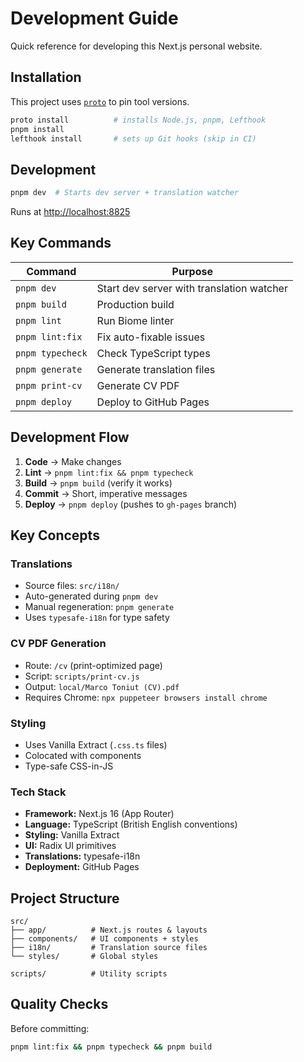 # Development Guide

Quick reference for developing this Next.js personal website.

## Installation

This project uses [`proto`](https://moonrepo.dev/docs/proto) to pin tool versions.

```bash
proto install          # installs Node.js, pnpm, Lefthook
pnpm install
lefthook install       # sets up Git hooks (skip in CI)
```

## Development

```bash
pnpm dev  # Starts dev server + translation watcher
```

Runs at [http://localhost:8825](http://localhost:8825)

## Key Commands

| Command | Purpose |
|---------|---------|
| `pnpm dev` | Start dev server with translation watcher |
| `pnpm build` | Production build |
| `pnpm lint` | Run Biome linter |
| `pnpm lint:fix` | Fix auto-fixable issues |
| `pnpm typecheck` | Check TypeScript types |
| `pnpm generate` | Generate translation files |
| `pnpm print-cv` | Generate CV PDF |
| `pnpm deploy` | Deploy to GitHub Pages |

## Development Flow

1. **Code** → Make changes
2. **Lint** → `pnpm lint:fix && pnpm typecheck`
3. **Build** → `pnpm build` (verify it works)
4. **Commit** → Short, imperative messages
5. **Deploy** → `pnpm deploy` (pushes to `gh-pages` branch)

## Key Concepts

### Translations
- Source files: `src/i18n/`
- Auto-generated during `pnpm dev`
- Manual regeneration: `pnpm generate`
- Uses `typesafe-i18n` for type safety

### CV PDF Generation
- Route: `/cv` (print-optimized page)
- Script: `scripts/print-cv.js`
- Output: `local/Marco Toniut (CV).pdf`
- Requires Chrome: `npx puppeteer browsers install chrome`

### Styling
- Uses Vanilla Extract (`.css.ts` files)
- Colocated with components
- Type-safe CSS-in-JS

### Tech Stack
- **Framework:** Next.js 16 (App Router)
- **Language:** TypeScript (British English conventions)
- **Styling:** Vanilla Extract
- **UI:** Radix UI primitives
- **Translations:** typesafe-i18n
- **Deployment:** GitHub Pages

## Project Structure

```
src/
├── app/          # Next.js routes & layouts
├── components/   # UI components + styles
├── i18n/         # Translation source files
└── styles/       # Global styles

scripts/          # Utility scripts
```

## Quality Checks

Before committing:
```bash
pnpm lint:fix && pnpm typecheck && pnpm build
```
